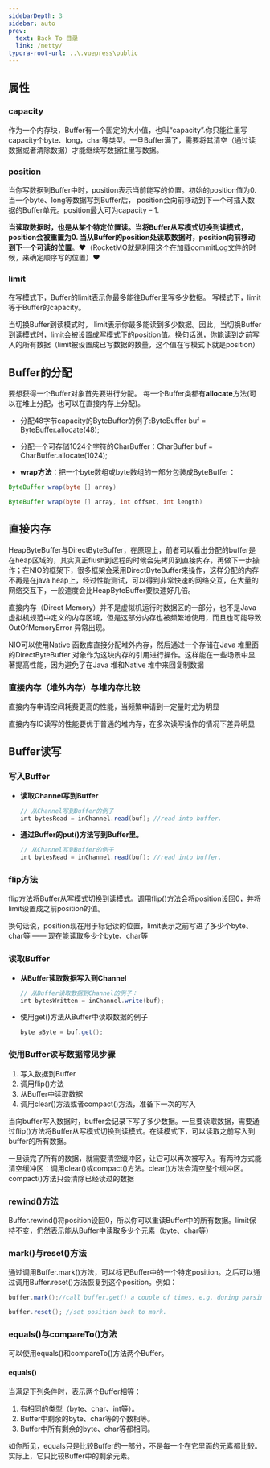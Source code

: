 ```yaml
---
sidebarDepth: 3
sidebar: auto
prev:
  text: Back To 目录
  link: /netty/
typora-root-url: ..\.vuepress\public
---
```




## 属性

### capacity

作为一个内存块，Buffer有一个固定的大小值，也叫“capacity”.你只能往里写capacity个byte、long，char等类型。一旦Buffer满了，需要将其清空（通过读数据或者清除数据）才能继续写数据往里写数据。

### position

当你写数据到Buffer中时，position表示当前能写的位置。初始的position值为0.当一个byte、long等数据写到Buffer后， position会向前移动到下一个可插入数据的Buffer单元。position最大可为capacity – 1.

**当读取数据时，也是从某个特定位置读。当将Buffer从写模式切换到读模式，position会被重置为0. 当从Buffer的position处读取数据时，position向前移动到下一个可读的位置**。❤️（RocketMO就是利用这个在加载commitLog文件的时候，来确定顺序写的位置）❤️

### limit

在写模式下，Buffer的limit表示你最多能往Buffer里写多少数据。 写模式下，limit等于Buffer的capacity。

当切换Buffer到读模式时， limit表示你最多能读到多少数据。因此，当切换Buffer到读模式时，limit会被设置成写模式下的position值。换句话说，你能读到之前写入的所有数据（limit被设置成已写数据的数量，这个值在写模式下就是position）



## Buffer的分配

要想获得一个Buffer对象首先要进行分配。 每一个Buffer类都有**allocate**方法(可以在堆上分配，也可以在直接内存上分配)。

- 分配48字节capacity的ByteBuffer的例子:ByteBuffer buf = ByteBuffer.allocate(48);

- 分配一个可存储1024个字符的CharBuffer：CharBuffer buf = CharBuffer.allocate(1024);

- **wrap方法**：把一个byte数组或byte数组的一部分包装成ByteBuffer：

```java
ByteBuffer wrap(byte [] array)

ByteBuffer wrap(byte [] array, int offset, int length) 
```



## 直接内存

HeapByteBuffer与DirectByteBuffer，在原理上，前者可以看出分配的buffer是在heap区域的，其实真正flush到远程的时候会先拷贝到直接内存，再做下一步操作；在NIO的框架下，很多框架会采用DirectByteBuffer来操作，这样分配的内存不再是在java heap上，经过性能测试，可以得到非常快速的网络交互，在大量的网络交互下，一般速度会比HeapByteBuffer要快速好几倍。

直接内存（Direct Memory）并不是虚拟机运行时数据区的一部分，也不是Java虚拟机规范中定义的内存区域，但是这部分内存也被频繁地使用，而且也可能导致OutOfMemoryError 异常出现。 

NIO可以使用Native 函数库直接分配堆外内存，然后通过一个存储在Java 堆里面的DirectByteBuffer 对象作为这块内存的引用进行操作。这样能在一些场景中显著提高性能，因为避免了在Java 堆和Native 堆中来回复制数据

### **直接内存（堆外内存）与堆内存比较**

直接内存申请空间耗费更高的性能，当频繁申请到一定量时尤为明显

直接内存IO读写的性能要优于普通的堆内存，在多次读写操作的情况下差异明显

## 

## Buffer读写

### 写入Buffer

- **读取Channel写到Buffer**

  ```java
  // 从Channel写到Buffer的例子
  int bytesRead = inChannel.read(buf); //read into buffer.
  ```

- **通过Buffer的put()方法写到Buffer里。**

  ```java
  // 从Channel写到Buffer的例子
  int bytesRead = inChannel.read(buf); //read into buffer.
  ```



### flip方法

flip方法将Buffer从写模式切换到读模式。调用flip()方法会将position设回0，并将limit设置成之前position的值。

换句话说，position现在用于标记读的位置，limit表示之前写进了多少个byte、char等 —— 现在能读取多少个byte、char等

### 读取Buffer

- **从Buffer读取数据写入到Channel**

  ```java
  // 从Buffer读取数据到Channel的例子：
  int bytesWritten = inChannel.write(buf);
  ```

- 使用get()方法从Buffer中读取数据的例子

  ```java
  byte aByte = buf.get();
  ```



### **使用Buffer读写数据常见步骤**

1. 写入数据到Buffer
2. 调用flip()方法
3. 从Buffer中读取数据
4. 调用clear()方法或者compact()方法，准备下一次的写入

当向buffer写入数据时，buffer会记录下写了多少数据。一旦要读取数据，需要通过flip()方法将Buffer从写模式切换到读模式。在读模式下，可以读取之前写入到buffer的所有数据。

一旦读完了所有的数据，就需要清空缓冲区，让它可以再次被写入。有两种方式能清空缓冲区：调用clear()或compact()方法。clear()方法会清空整个缓冲区。compact()方法只会清除已经读过的数据



### **rewind()方法**

Buffer.rewind()将position设回0，所以你可以重读Buffer中的所有数据。limit保持不变，仍然表示能从Buffer中读取多少个元素（byte、char等）



### **mark()与reset()方法**

通过调用Buffer.mark()方法，可以标记Buffer中的一个特定position。之后可以通过调用Buffer.reset()方法恢复到这个position。例如：

```java
buffer.mark();//call buffer.get() a couple of times, e.g. during parsing.

buffer.reset(); //set position back to mark.
```

### **equals()与compareTo()方法**

可以使用equals()和compareTo()方法两个Buffer。

#### **equals()**

当满足下列条件时，表示两个Buffer相等：

1. 有相同的类型（byte、char、int等）。
2. Buffer中剩余的byte、char等的个数相等。
3. Buffer中所有剩余的byte、char等都相同。

如你所见，equals只是比较Buffer的一部分，不是每一个在它里面的元素都比较。实际上，它只比较Buffer中的剩余元素。